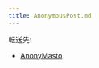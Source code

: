 ```yaml
---
title: AnonymousPost.md
---
```

<div>

転送先:

-   [AnonyMasto](/AnonyMasto "AnonyMasto")

</div>

<div>

</div>
